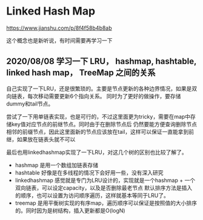 # Linked Hash Map 

https://www.jianshu.com/p/8f4f58b4b8ab

这个概念也是新听说，有时间需要再学习一下

## 2020/08/08 学习一下 LRU， hashmap, hashtable, linked hash map， TreeMap 之间的关系

自己实现了一下LRU，还是很繁琐的。主要是节点更新的各种边界情况，如果是双向链表，每次移动需要更新6个指向关系。
同时为了更好的做操作，要存储dummy和tail节点。


尝试了一下用单链表实现，也是可行的，不过这里面更为tricky，需要在map中存储key值对应节点的前继节点。同时由于在删除节点后
仍然要能方便查询删除节点相邻的前缀节点，因此这里面新的节点应该放在tail，这样可以保证一直能拿到前继，如果放在链表头就不可以


最后也用linkedhashmap实现了一下LRU，对这几个树的区别也比较了解了。
- hashmap 是用一个数组加链表存储
- hashtable 好像是在多线程的情况下会好用一些，没有深入研究
- linkedhashmap 感觉就是专门为LRU设计的，实现就是一个hashmap + 一个双向链表，可以设定capacity，以及是否删除最老节点
  默认排序方法是插入的顺序，也可以设置为访问顺序遍历，这样就基本等同于LRU了。
- treemap 是用平衡树实现的有序map，遍历顺序可以保证是按照值的大小排序的。同时因为是树结构，插入更新都是O(logN)